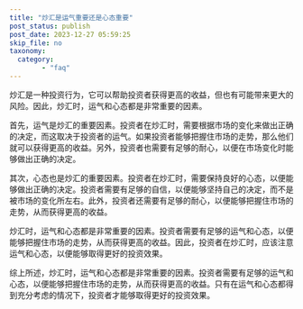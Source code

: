 ```yaml
---
title: "炒汇是运气重要还是心态重要"
post_status: publish
post_date: 2023-12-27 05:59:25
skip_file: no
taxonomy:
  category:
        - "faq"
---
```


炒汇是一种投资行为，它可以帮助投资者获得更高的收益，但也有可能带来更大的风险。因此，炒汇时，运气和心态都是非常重要的因素。

首先，运气是炒汇的重要因素。投资者在炒汇时，需要根据市场的变化来做出正确的决定，而这取决于投资者的运气。如果投资者能够把握住市场的走势，那么他们就可以获得更高的收益。另外，投资者也需要有足够的耐心，以便在市场变化时能够做出正确的决定。

其次，心态也是炒汇的重要因素。投资者在炒汇时，需要保持良好的心态，以便能够做出正确的决定。投资者需要有足够的自信，以便能够坚持自己的决定，而不是被市场的变化所左右。此外，投资者还需要有足够的耐心，以便能够把握住市场的走势，从而获得更高的收益。

炒汇时，运气和心态都是非常重要的因素。投资者需要有足够的运气和心态，以便能够把握住市场的走势，从而获得更高的收益。因此，投资者在炒汇时，应该注意运气和心态，以便能够取得更好的投资效果。

综上所述，炒汇时，运气和心态都是非常重要的因素。投资者需要有足够的运气和心态，以便能够把握住市场的走势，从而获得更高的收益。只有在运气和心态都得到充分考虑的情况下，投资者才能够取得更好的投资效果。
